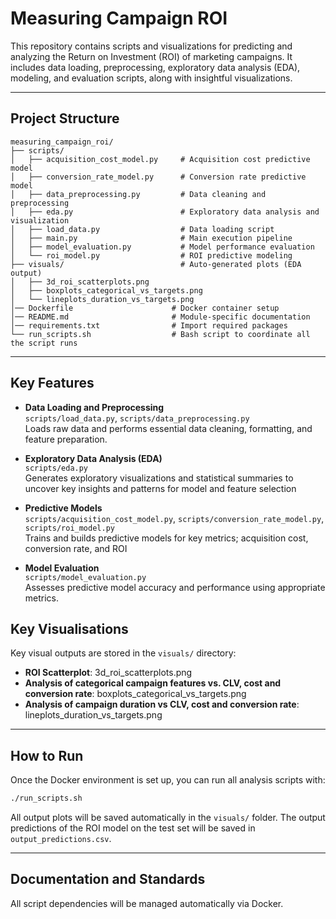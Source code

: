 # Measuring Campaign ROI

This repository contains scripts and visualizations for predicting and analyzing the Return on Investment (ROI) of marketing campaigns. It includes data loading, preprocessing, exploratory data analysis (EDA), modeling, and evaluation scripts, along with insightful visualizations.

---

## Project Structure

```plaintext
measuring_campaign_roi/
├── scripts/
│   ├── acquisition_cost_model.py     # Acquisition cost predictive model
│   ├── conversion_rate_model.py      # Conversion rate predictive model
│   ├── data_preprocessing.py         # Data cleaning and preprocessing
│   ├── eda.py                        # Exploratory data analysis and visualization
│   ├── load_data.py                  # Data loading script
│   ├── main.py                       # Main execution pipeline
│   ├── model_evaluation.py           # Model performance evaluation
│   └── roi_model.py                  # ROI predictive modeling
├── visuals/                          # Auto-generated plots (EDA output)
│   ├── 3d_roi_scatterplots.png
│   ├── boxplots_categorical_vs_targets.png
│   └── lineplots_duration_vs_targets.png
│── Dockerfile                      # Docker container setup
│── README.md                       # Module-specific documentation
│── requirements.txt                # Import required packages
└── run_scripts.sh                  # Bash script to coordinate all the script runs
```

---

## Key Features

- **Data Loading and Preprocessing**  
  `scripts/load_data.py`, `scripts/data_preprocessing.py`  
  Loads raw data and performs essential data cleaning, formatting, and feature preparation.

- **Exploratory Data Analysis (EDA)**  
  `scripts/eda.py`  
  Generates exploratory visualizations and statistical summaries to uncover key insights and patterns for model and feature selection

- **Predictive Models**  
  `scripts/acquisition_cost_model.py`, `scripts/conversion_rate_model.py`, `scripts/roi_model.py`  
  Trains and builds predictive models for key metrics; acquisition cost, conversion rate, and ROI

- **Model Evaluation**  
  `scripts/model_evaluation.py`  
  Assesses predictive model accuracy and performance using appropriate metrics.

## Key Visualisations

Key visual outputs are stored in the `visuals/` directory:
- **ROI Scatterplot**: 3d_roi_scatterplots.png
- **Analysis of categorical campaign features vs. CLV, cost and conversion rate**: boxplots_categorical_vs_targets.png
- **Analysis of campaign duration vs CLV, cost and conversion rate**: lineplots_duration_vs_targets.png
---

## How to Run

Once the Docker environment is set up, you can run all analysis scripts with:

```bash
./run_scripts.sh
```

All output plots will be saved automatically in the `visuals/` folder.
The output predictions of the ROI model on the test set will be saved in `output_predictions.csv`.

---

## Documentation and Standards

All script dependencies will be managed automatically via Docker.

